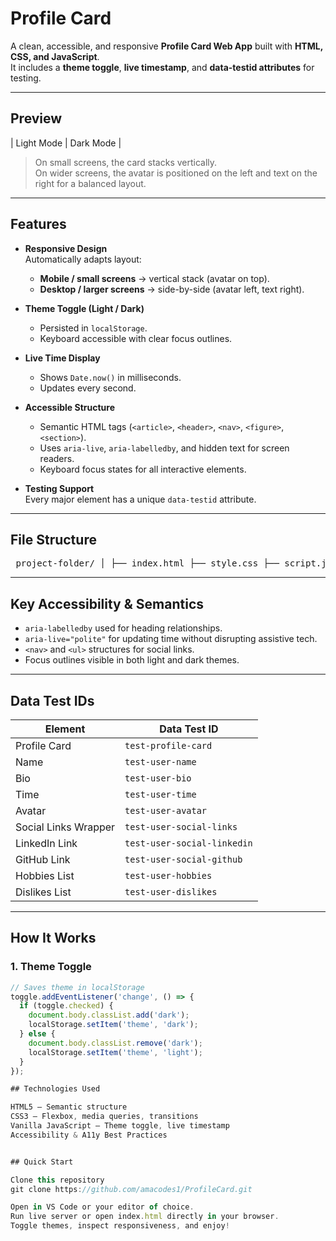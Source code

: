 # Profile Card

A clean, accessible, and responsive **Profile Card Web App** built with **HTML, CSS, and JavaScript**.  
It includes a **theme toggle**, **live timestamp**, and **data-testid attributes** for testing.

---

## Preview

| Light Mode | Dark Mode |

> On small screens, the card stacks vertically.  
> On wider screens, the avatar is positioned on the left and text on the right for a balanced layout.

---

## Features

- **Responsive Design**  
  Automatically adapts layout:
  - **Mobile / small screens** → vertical stack (avatar on top).  
  - **Desktop / larger screens** → side-by-side (avatar left, text right).

- **Theme Toggle (Light / Dark)**  
  - Persisted in `localStorage`.  
  - Keyboard accessible with clear focus outlines.

- **Live Time Display**  
  - Shows `Date.now()` in milliseconds.  
  - Updates every second.

- **Accessible Structure**  
  - Semantic HTML tags (`<article>`, `<header>`, `<nav>`, `<figure>`, `<section>`).  
  - Uses `aria-live`, `aria-labelledby`, and hidden text for screen readers.  
  - Keyboard focus states for all interactive elements.

- **Testing Support**  
  Every major element has a unique `data-testid` attribute.

---

## File Structure

<pre> project-folder/ │ ├── index.html ├── style.css ├── script.js └── images </pre>

---

## Key Accessibility & Semantics

- `aria-labelledby` used for heading relationships.  
- `aria-live="polite"` for updating time without disrupting assistive tech.  
- `<nav>` and `<ul>` structures for social links.  
- Focus outlines visible in both light and dark themes.

---

## Data Test IDs

| Element | Data Test ID |
|----------|---------------|
| Profile Card | `test-profile-card` |
| Name | `test-user-name` |
| Bio | `test-user-bio` |
| Time | `test-user-time` |
| Avatar | `test-user-avatar` |
| Social Links Wrapper | `test-user-social-links` |
| LinkedIn Link | `test-user-social-linkedin` |
| GitHub Link | `test-user-social-github` |
| Hobbies List | `test-user-hobbies` |
| Dislikes List | `test-user-dislikes` |

---

## How It Works

### 1. Theme Toggle
```js
// Saves theme in localStorage
toggle.addEventListener('change', () => {
  if (toggle.checked) {
    document.body.classList.add('dark');
    localStorage.setItem('theme', 'dark');
  } else {
    document.body.classList.remove('dark');
    localStorage.setItem('theme', 'light');
  }
});

## Technologies Used

HTML5 – Semantic structure
CSS3 – Flexbox, media queries, transitions
Vanilla JavaScript – Theme toggle, live timestamp
Accessibility & A11y Best Practices


## Quick Start

Clone this repository
git clone https://github.com/amacodes1/ProfileCard.git

Open in VS Code or your editor of choice.
Run live server or open index.html directly in your browser.
Toggle themes, inspect responsiveness, and enjoy!
